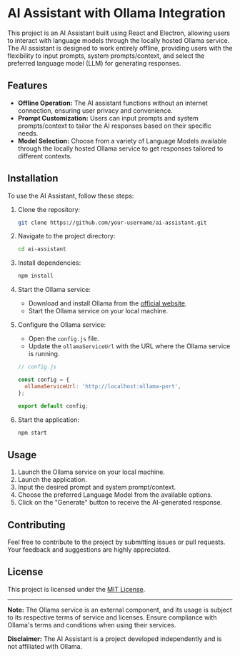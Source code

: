 # AI Assistant with Ollama Integration

This project is an AI Assistant built using React and Electron, allowing users to interact with language models through the locally hosted Ollama service. The AI assistant is designed to work entirely offline, providing users with the flexibility to input prompts, system prompts/context, and select the preferred language model (LLM) for generating responses.

## Features

- **Offline Operation:** The AI assistant functions without an internet connection, ensuring user privacy and convenience.
- **Prompt Customization:** Users can input prompts and system prompts/context to tailor the AI responses based on their specific needs.
- **Model Selection:** Choose from a variety of Language Models available through the locally hosted Ollama service to get responses tailored to different contexts.

## Installation

To use the AI Assistant, follow these steps:

1. Clone the repository:

   ```bash
   git clone https://github.com/your-username/ai-assistant.git
   ```

2. Navigate to the project directory:

   ```bash
   cd ai-assistant
   ```

3. Install dependencies:

   ```bash
   npm install
   ```

4. Start the Ollama service:

   - Download and install Ollama from the [official website](https://www.ollama.ai/).
   - Start the Ollama service on your local machine.

5. Configure the Ollama service:

   - Open the `config.js` file.
   - Update the `ollamaServiceUrl` with the URL where the Ollama service is running.

   ```javascript
   // config.js

   const config = {
     ollamaServiceUrl: 'http://localhost:ollama-port',
   };

   export default config;
   ```

6. Start the application:

   ```bash
   npm start
   ```

## Usage

1. Launch the Ollama service on your local machine.
2. Launch the application.
3. Input the desired prompt and system prompt/context.
4. Choose the preferred Language Model from the available options.
5. Click on the "Generate" button to receive the AI-generated response.

## Contributing

Feel free to contribute to the project by submitting issues or pull requests. Your feedback and suggestions are highly appreciated.

## License

This project is licensed under the [MIT License](LICENSE).

---

**Note:** The Ollama service is an external component, and its usage is subject to its respective terms of service and licenses. Ensure compliance with Ollama's terms and conditions when using their services.

**Disclaimer:** The AI Assistant is a project developed independently and is not affiliated with Ollama.
